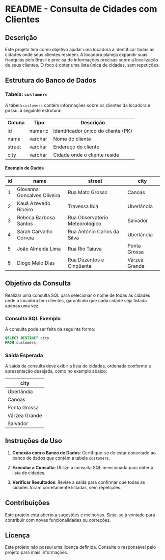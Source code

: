 # README - Consulta de Cidades com Clientes

## Descrição

Este projeto tem como objetivo ajudar uma locadora a identificar todas as cidades onde seus clientes residem. A locadora planeja expandir suas franquias pelo Brasil e precisa de informações precisas sobre a localização de seus clientes. O foco é obter uma lista única de cidades, sem repetições.

## Estrutura do Banco de Dados

### Tabela: `customers`

A tabela `customers` contém informações sobre os clientes da locadora e possui a seguinte estrutura:

| Coluna | Tipo     | Descrição                          |
|--------|----------|------------------------------------|
| id     | numeric  | Identificador único do cliente (PK)|
| name   | varchar  | Nome do cliente                    |
| street | varchar  | Endereço do cliente                |
| city   | varchar  | Cidade onde o cliente reside       |

#### Exemplo de Dados

| id | name                         | street                                  | city            |
|----|------------------------------|----------------------------------------|------------------|
| 1  | Giovanna Goncalves Oliveira   | Rua Mato Grosso                        | Canoas           |
| 2  | Kauã Azevedo Ribeiro         | Travessa Ibiá                         | Uberlândia       |
| 3  | Rebeca Barbosa Santos        | Rua Observatório Meteorológico         | Salvador         |
| 4  | Sarah Carvalho Correia       | Rua Antônio Carlos da Silva           | Uberlândia       |
| 5  | João Almeida Lima            | Rua Rio Taiuva                        | Ponta Grossa     |
| 6  | Diogo Melo Dias             | Rua Duzentos e Cinqüenta             | Várzea Grande    |

## Objetivo da Consulta

Realizar uma consulta SQL para selecionar o nome de todas as cidades onde a locadora tem clientes, garantindo que cada cidade seja listada apenas uma vez.

### Consulta SQL Exemplo

A consulta pode ser feita da seguinte forma:

```sql
SELECT DISTINCT city
FROM customers;
```

### Saída Esperada

A saída da consulta deve exibir a lista de cidades, ordenada conforme a apresentação desejada, como no exemplo abaixo:

| city           |
|----------------|
| Uberlândia     |
| Canoas         |
| Ponta Grossa   |
| Várzea Grande  |
| Salvador       |

## Instruções de Uso

1. **Conexão com o Banco de Dados**: Certifique-se de estar conectado ao banco de dados que contém a tabela `customers`.

2. **Executar a Consulta**: Utilize a consulta SQL mencionada para obter a lista de cidades.

3. **Verificar Resultados**: Revise a saída para confirmar que todas as cidades foram corretamente listadas, sem repetições.

## Contribuições

Este projeto está aberto a sugestões e melhorias. Sinta-se à vontade para contribuir com novas funcionalidades ou correções.

## Licença

Este projeto não possui uma licença definida. Consulte o responsável pelo projeto para mais informações.
